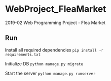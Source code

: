 # WebProject_FleaMarket
2019-02 Web Programming Project - Flea Market

## Run

Install all required dependencies
<code>pip install -r requirements.txt </code>

Initialize DB
<code>python manage.py migrate </code>

Start the server
<code>python manage.py runserver </code>
